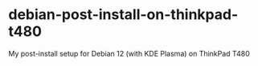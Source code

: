 # debian-post-install-on-thinkpad-t480
My post-install setup for Debian 12 (with KDE Plasma) on ThinkPad T480
